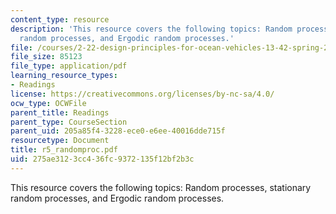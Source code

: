 ```yaml
---
content_type: resource
description: 'This resource covers the following topics: Random processes, stationary
  random processes, and Ergodic random processes.'
file: /courses/2-22-design-principles-for-ocean-vehicles-13-42-spring-2005/275ae3123cc436fc9372135f12bf2b3c_r5_randomproc.pdf
file_size: 85123
file_type: application/pdf
learning_resource_types:
- Readings
license: https://creativecommons.org/licenses/by-nc-sa/4.0/
ocw_type: OCWFile
parent_title: Readings
parent_type: CourseSection
parent_uid: 205a85f4-3228-ece0-e6ee-40016dde715f
resourcetype: Document
title: r5_randomproc.pdf
uid: 275ae312-3cc4-36fc-9372-135f12bf2b3c
---
```

This resource covers the following topics: Random processes, stationary random processes, and Ergodic random processes.